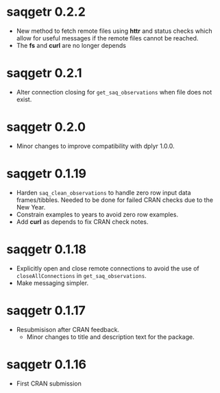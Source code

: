 # saqgetr 0.2.2

  - New method to fetch remote files using **httr** and status checks which allow for useful messages if the remote files cannot be reached. 
  - The **fs** and **curl** are no longer depends

# saqgetr 0.2.1

  - Alter connection closing for `get_saq_observations` when file does not exist.

# saqgetr 0.2.0

  - Minor changes to improve compatibility with dplyr 1.0.0.

# saqgetr 0.1.19

  - Harden `saq_clean_observations` to handle zero row input data frames/tibbles. Needed to be done for failed CRAN checks due to the New Year.
  - Constrain examples to years to avoid zero row examples.
  - Add **curl** as depends to fix CRAN check notes. 

# saqgetr 0.1.18

  - Explicitly open and close remote connections to avoid the use of `closeAllConnections` in `get_saq_observations`. 
  - Make messaging simpler. 

# saqgetr 0.1.17

  - Resubmisison after CRAN feedback. 
    - Minor changes to title and description text for the package. 

# saqgetr 0.1.16

  - First CRAN submission
